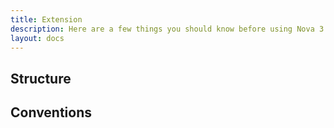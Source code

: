 ```yaml
---
title: Extension
description: Here are a few things you should know before using Nova 3.
layout: docs
---
```


## Structure

## Conventions